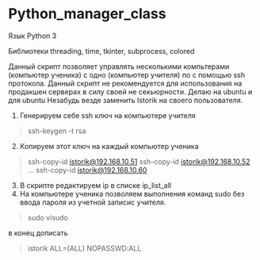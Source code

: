 # Python_manager_class

Язык Python 3

Библиотеки threading, time, tkinter, subprocess, colored

Данный скрипт позволяет управлять несколькими компьтерами (компьютер ученика) с одно (компьютер учителя) по с помощью ssh протокола.
Данный скрипт не рекомендуется для использования на продакшен серверах в силу своей не секьюрности.
Делаю на ubuntu и для ubuntu
Незабудь везде заменить Istorik на своего пользователя.

1. Генерируем себе ssh ключ на компьютере учителя
> ssh-keygen -t rsa
2. Копируем этот ключ на каждый компьютер ученика

> ssh-copy-id istorik@192.168.10.51
> ssh-copy-id istorik@192.168.10.52
 ...
> ssh-copy-id istorik@192.168.10.60
3. В скрипте редактируем ip в списке ip_list_all
4. На компьютере ученика позволяем выполнения команд sudo без ввода пароля из учетной записис учителя.
> sudo visudo

в конец дописать

> istorik ALL=(ALL) NOPASSWD:ALL
